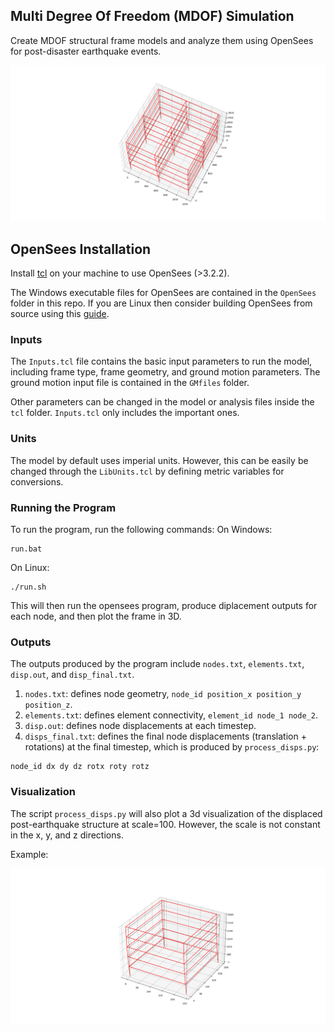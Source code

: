 ## Multi Degree Of Freedom (MDOF) Simulation 
Create MDOF structural frame models and analyze them using OpenSees for post-disaster earthquake events.

![fig1](img/fig1.png)

## OpenSees Installation
Install [tcl](http://www.tcl.tk/software/tcltk/) on your machine to use OpenSees (>3.2.2).

The Windows executable files for OpenSees are contained in the `OpenSees` folder in this repo. If you are Linux then consider building OpenSees from source using this [guide](https://www.researchgate.net/post/How-to-install-opensees-in-UBUNTU).

### Inputs
The `Inputs.tcl` file contains the basic input parameters to run the model, including frame type, frame geometry, and ground motion parameters. The ground motion input file is contained in the `GMfiles` folder.

Other parameters can be changed in the model or analysis files inside the `tcl` folder. `Inputs.tcl` only includes the important ones.

### Units
The model by default uses imperial units. However, this can be easily be changed through the `LibUnits.tcl` by defining metric variables for conversions.

### Running the Program

To run the program, run the following commands:
On Windows:
```
run.bat
```

On Linux:
```
./run.sh
```

This will then run the opensees program, produce diplacement outputs for each node, and then plot the frame in 3D.

### Outputs
The outputs produced by the program include `nodes.txt`, `elements.txt`, `disp.out`, and `disp_final.txt`.

1. `nodes.txt`: defines node geometry, `node_id position_x position_y position_z`.
2. `elements.txt`: defines element connectivity, `element_id node_1 node_2`.
3. `disp.out`: defines node displacements at each timestep.
4. `disps_final.txt`: defines the final node displacements (translation + rotations) at the final timestep, which is produced by `process_disps.py`:

```
node_id dx dy dz rotx roty rotz
```

### Visualization

The script `process_disps.py` will also plot a 3d visualization of the displaced post-earthquake structure at scale=100. However, the scale is not constant in the x, y, and z directions.

Example:

![fig2](img/fig2.png)